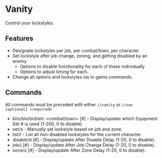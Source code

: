 # Vanity
Control your lockstyles.  

## Features
 - Designate lockstyles per job, per combat/town, per character.
 - Set lockstyle after job change, zoning, and getting disabled by an enemy.
   - Options to disable functionality for each of these individually
   - Options to adjust timing for each.
 - Change all options and lockstyles via in-game commands.

## Commands
All commands must be preceded with either `//vanity` or `//van`  
`[optional] <required>`
 - blm/blu/brd/etc <combat/town> [#] - Display/update which Equipment Set # is used (1-200, 0 to disable)
 - set/s - Manually set lockstyle based on job and zone.
 - list/l - List all non-disabled lockstyles for the current character.
 - disable/d [#] - Display/update After Disable Delay (1-20, 0 to disable).
 - job/j [#] - Display/update After Job Change Delay (1-20, 0 to disable).
 - zone/z [#] - Display/update After Zone Delay (1-20, 0 to disable).

